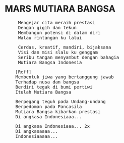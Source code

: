 <!DOCTYPE html>
<html lang="en">
<head>
    <meta charset="UTF-8">
    <meta name="viewport" content="width=device-width, initial-scale=1.0">
    <link rel="stylesheet" href="style.css">
    <title>Mars Mutiara Bangsa</title>
</head>
<body>
    <b><h1>MARS MUTIARA BANGSA</h1></b>
<pre>
     Mengejar cita meraih prestasi
     Dengan gigih dan tekun
     Membangun potensi di dalam diri
     Walau rintangan ku lalui</pre>

<pre>
     Cerdas, kreatif, mandiri, bijaksana
     Visi dan misi slalu ku genggam
     Seribu tangan menyambut dengan bahagia
     Mutiara Bangsa Indonesia
</pre>

<pre>
    [Reff]
    Membentuk jiwa yang bertanggung jawab
    Terhadap nusa dan bangsa
    Berdiri tegak di bumi pertiwi
    Itulah Mutiara Bangsa
</pre>

<pre>
    Berpegang teguh pada Undang-undang
    Berpedoman pada Pancasila
    Mutiara Bangsa kibarkan prestasi
    Di angkasa Indonesiaaa...
</pre>

<pre>
    Di angkasa Indonesiaaa... 2x
    Di angkasaaaa...
    Indonesiaaaaa...
</pre>
</body>
</html>

